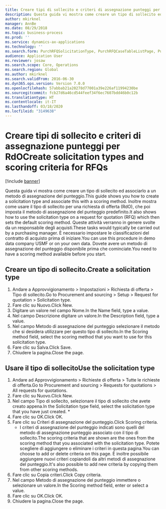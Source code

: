 ```yaml
---
title: Creare tipi di sollecito e criteri di assegnazione punteggi per RdO
description: Questa guida vi mostra come creare un tipo di sollecito ed associarlo a un metodo di assegnazione del punteggio.
author: mkirknel
manager: AnnBe
ms.date: 08/29/2018
ms.topic: business-process
ms.prod: ''
ms.service: dynamics-ax-applications
ms.technology: ''
ms.search.form: PurchRFQSolicitationType, PurchRFQCaseTableListPage, PurchCreateRFQCase, PurchRFQCaseTable, PurchRFQScoringRFQCaseCriteria, PurchRFQScoringCriteriaCopy
audience: Application User
ms.reviewer: josaw
ms.search.scope: Core, Operations
ms.search.region: Global
ms.author: mkirknel
ms.search.validFrom: 2016-06-30
ms.dyn365.ops.version: Version 7.0.0
ms.openlocfilehash: 57abbab21a20278d77001a39e226af11994230be
ms.sourcegitcommit: fcb27d6a46cd544feef34f6ec7607bdd46b0c12b
ms.translationtype: HT
ms.contentlocale: it-IT
ms.lasthandoff: 03/18/2020
ms.locfileid: "3149638"
---
```

# <a name="create-solicitation-types-and-scoring-criteria-for-rfqs"></a><span data-ttu-id="edf67-103">Creare tipi di sollecito e criteri di assegnazione punteggi per RdO</span><span class="sxs-lookup"><span data-stu-id="edf67-103">Create solicitation types and scoring criteria for RFQs</span></span>

[!include [banner](../../includes/banner.md)]

<span data-ttu-id="edf67-104">Questa guida vi mostra come creare un tipo di sollecito ed associarlo a un metodo di assegnazione del punteggio.</span><span class="sxs-lookup"><span data-stu-id="edf67-104">This guide shows you how to create a solicitation type and associate this with a scoring method.</span></span> <span data-ttu-id="edf67-105">Inoltre mostra come usare il tipo di sollecito per una richiesta di offerta (RdO), che poi imposta il metodo di assegnazione del punteggio predefinito.</span><span class="sxs-lookup"><span data-stu-id="edf67-105">It also shows how to use the solicitation type on a request for quotation (RFQ) which then sets the default scoring method.</span></span> <span data-ttu-id="edf67-106">Queste attività verranno in genere svolte da un responsabile degli acquisti.</span><span class="sxs-lookup"><span data-stu-id="edf67-106">These tasks would typically be carried out by a purchasing manager.</span></span> <span data-ttu-id="edf67-107">È necessario impostare le classificazioni del contratto di acquisto prima di iniziare.</span><span class="sxs-lookup"><span data-stu-id="edf67-107">You can use this procedure in demo data company USMF or on your own data.</span></span> <span data-ttu-id="edf67-108">Dovete avere un metodo di assegnazione del punteggio disponibile prima che cominciate.</span><span class="sxs-lookup"><span data-stu-id="edf67-108">You need to have a scoring method available before you start.</span></span>


## <a name="create-a-solicitation-type"></a><span data-ttu-id="edf67-109">Creare un tipo di sollecito.</span><span class="sxs-lookup"><span data-stu-id="edf67-109">Create a solicitation type</span></span>
1. <span data-ttu-id="edf67-110">Andare a Approvvigionamento > Impostazioni > Richiesta di offerta > Tipo di sollecito.</span><span class="sxs-lookup"><span data-stu-id="edf67-110">Go to Procurement and sourcing > Setup > Request for quotation > Solicitation type.</span></span>
2. <span data-ttu-id="edf67-111">Fare clic su Nuovo.</span><span class="sxs-lookup"><span data-stu-id="edf67-111">Click New.</span></span>
3. <span data-ttu-id="edf67-112">Digitare un valore nel campo Nome.</span><span class="sxs-lookup"><span data-stu-id="edf67-112">In the Name field, type a value.</span></span>
4. <span data-ttu-id="edf67-113">Nel campo Descrizione digitare un valore.</span><span class="sxs-lookup"><span data-stu-id="edf67-113">In the Description field, type a value.</span></span>
5. <span data-ttu-id="edf67-114">Nel campo Metodo di assegnazione del punteggio selezionare il metodo che si desidera utilizzare per questo tipo di sollecito.</span><span class="sxs-lookup"><span data-stu-id="edf67-114">In the Scoring method field, select the scoring method that you want to use for this solicitation type.</span></span>
6. <span data-ttu-id="edf67-115">Fare clic su Salva.</span><span class="sxs-lookup"><span data-stu-id="edf67-115">Click Save.</span></span>
7. <span data-ttu-id="edf67-116">Chiudere la pagina.</span><span class="sxs-lookup"><span data-stu-id="edf67-116">Close the page.</span></span>

## <a name="use-the-solicitation-type"></a><span data-ttu-id="edf67-117">Usare il tipo di sollecito</span><span class="sxs-lookup"><span data-stu-id="edf67-117">Use the solicitation type</span></span>
1. <span data-ttu-id="edf67-118">Andare ad Approvvigionamento > Richieste di offerta > Tutte le richieste di offerta.</span><span class="sxs-lookup"><span data-stu-id="edf67-118">Go to Procurement and sourcing > Requests for quotations > All requests for quotations.</span></span>
2. <span data-ttu-id="edf67-119">Fare clic su Nuovo.</span><span class="sxs-lookup"><span data-stu-id="edf67-119">Click New.</span></span>
3. <span data-ttu-id="edf67-120">Nel campo Tipo di sollecito, selezionare il tipo di sollecito che avete creato appena.</span><span class="sxs-lookup"><span data-stu-id="edf67-120">In the Solicitation type field, select the solicitation type that you have just created.</span></span> 
    *   
4. <span data-ttu-id="edf67-121">Fare clic su OK.</span><span class="sxs-lookup"><span data-stu-id="edf67-121">Click OK.</span></span>
5. <span data-ttu-id="edf67-122">Fare clic su Criteri di assegnazione del punteggio.</span><span class="sxs-lookup"><span data-stu-id="edf67-122">Click Scoring criteria.</span></span>
    * <span data-ttu-id="edf67-123">I criteri di assegnazione del punteggio indicati sono quelli del metodo di assegnazione punteggio associato con il tipo di sollecito.</span><span class="sxs-lookup"><span data-stu-id="edf67-123">The scoring criteria that are shown are the ones from the scoring method that you associated with the solicitation type.</span></span> <span data-ttu-id="edf67-124">Potete scegliere di aggiungere o eliminare i criteri in questa pagina.</span><span class="sxs-lookup"><span data-stu-id="edf67-124">You can choose to add or delete criteria on this page.</span></span> <span data-ttu-id="edf67-125">È inoltre possibile aggiungere nuovi criteri copiandoli da altri metodi di assegnazione del punteggio.</span><span class="sxs-lookup"><span data-stu-id="edf67-125">It's also possible to add new criteria by copying them from other scoring methods.</span></span>  
6. <span data-ttu-id="edf67-126">Fare clic su Copia criteri.</span><span class="sxs-lookup"><span data-stu-id="edf67-126">Click Copy criteria.</span></span>
7. <span data-ttu-id="edf67-127">Nel campo Metodo di assegnazione del punteggio immettere o selezionare un valore.</span><span class="sxs-lookup"><span data-stu-id="edf67-127">In the Scoring method field, enter or select a value.</span></span>
8. <span data-ttu-id="edf67-128">Fare clic su OK.</span><span class="sxs-lookup"><span data-stu-id="edf67-128">Click OK.</span></span>
9. <span data-ttu-id="edf67-129">Chiudere la pagina.</span><span class="sxs-lookup"><span data-stu-id="edf67-129">Close the page.</span></span>


